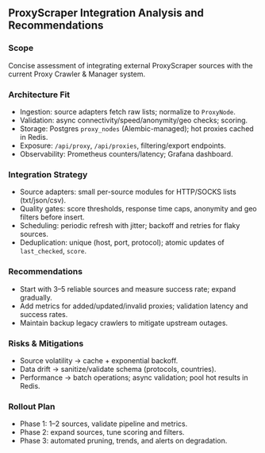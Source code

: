 ## ProxyScraper Integration Analysis and Recommendations

### Scope
Concise assessment of integrating external ProxyScraper sources with the current Proxy Crawler & Manager system.

### Architecture Fit
- Ingestion: source adapters fetch raw lists; normalize to `ProxyNode`.
- Validation: async connectivity/speed/anonymity/geo checks; scoring.
- Storage: Postgres `proxy_nodes` (Alembic-managed); hot proxies cached in Redis.
- Exposure: `/api/proxy`, `/api/proxies`, filtering/export endpoints.
- Observability: Prometheus counters/latency; Grafana dashboard.

### Integration Strategy
- Source adapters: small per-source modules for HTTP/SOCKS lists (txt/json/csv).
- Quality gates: score thresholds, response time caps, anonymity and geo filters before insert.
- Scheduling: periodic refresh with jitter; backoff and retries for flaky sources.
- Deduplication: unique (host, port, protocol); atomic updates of `last_checked`, `score`.

### Recommendations
- Start with 3–5 reliable sources and measure success rate; expand gradually.
- Add metrics for added/updated/invalid proxies; validation latency and success rates.
- Maintain backup legacy crawlers to mitigate upstream outages.

### Risks & Mitigations
- Source volatility → cache + exponential backoff.
- Data drift → sanitize/validate schema (protocols, countries).
- Performance → batch operations; async validation; pool hot results in Redis.

### Rollout Plan
- Phase 1: 1–2 sources, validate pipeline and metrics.
- Phase 2: expand sources, tune scoring and filters.
- Phase 3: automated pruning, trends, and alerts on degradation.


